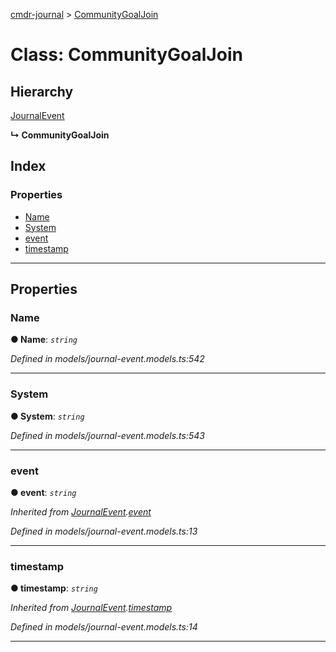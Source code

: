 [cmdr-journal](../README.md) > [CommunityGoalJoin](../classes/communitygoaljoin.md)



# Class: CommunityGoalJoin

## Hierarchy


 [JournalEvent](journalevent.md)

**↳ CommunityGoalJoin**







## Index

### Properties

* [Name](communitygoaljoin.md#name)
* [System](communitygoaljoin.md#system)
* [event](communitygoaljoin.md#event)
* [timestamp](communitygoaljoin.md#timestamp)



---
## Properties
<a id="name"></a>

###  Name

**●  Name**:  *`string`* 

*Defined in models/journal-event.models.ts:542*





___

<a id="system"></a>

###  System

**●  System**:  *`string`* 

*Defined in models/journal-event.models.ts:543*





___

<a id="event"></a>

###  event

**●  event**:  *`string`* 

*Inherited from [JournalEvent](journalevent.md).[event](journalevent.md#event)*

*Defined in models/journal-event.models.ts:13*





___

<a id="timestamp"></a>

###  timestamp

**●  timestamp**:  *`string`* 

*Inherited from [JournalEvent](journalevent.md).[timestamp](journalevent.md#timestamp)*

*Defined in models/journal-event.models.ts:14*





___


